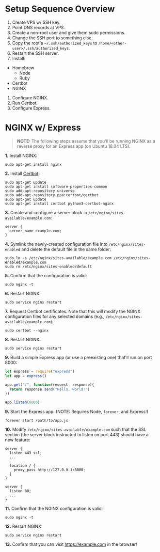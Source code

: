 # Setup Sequence Overview

1. Create VPS w/ SSH key.
1. Point DNS records at VPS.
1. Create a non-root user and give them sudo permissions.
1. Change the SSH port to something else.
1. Copy the root's `~/.ssh/authorized_keys` to `/home/<other-user>/.ssh/authorized_keys`.
1. Restart the SSH server.
1. Install:
  - Homebrew
    - Node
    - Ruby
  - Certbot
  - NGINX
1. Configure NGINX.
1. Run Certbot.
1. Configure Express.

# NGINX w/ Express

> **NOTE:** The following steps assume that you'll be running NGINX as a reverse proxy for an Express app (on Ubuntu 18.04 LTS).

**1.** Install NGINX:

```
sudo apt-get install nginx
```

**2.** Install [Certbot](https://certbot.eff.org/):

```
sudo apt-get update
sudo apt-get install software-properties-common
sudo add-apt-repository universe
sudo add-apt-repository ppa:certbot/certbot
sudo apt-get update
sudo apt-get install certbot python3-certbot-nginx
```

**3.** Create and configure a server block in `/etc/nginx/sites-available/example.com`:

```
server {
  server_name example.com;
}
```

**4.** Symlink the newly-created configuration file into `/etc/nginx/sites-enabled` and delete the default file in the same folder:

```
sudo ln -s /etc/nginx/sites-available/example.com /etc/nginx/sites-enabled/example.com
sudo rm /etc/nginx/sites-enabled/default
```

**5.** Confirm that the configuration is valid:

```
sudo nginx -t
```

**6.** Restart NGINX:

```
sudo service nginx restart
```

**7.** Request Certbot certificates. Note that this will modify the NGINX configuration files for any selected domains (e.g., `/etc/nginx/sites-available/example.com`).

```
sudo certbot --nginx
```

**8.** Restart NGINX:

```
sudo service nginx restart
```

**9.** Build a simple Express app (or use a preexisting one) that'll run on port 8000:

```js
let express = require("express")
let app = express()

app.get("/", function(request, response){
  return response.send("Hello, world!")
})

app.listen(8000)
```

**9.** Start the Express app. (NOTE: Requires Node, `forever`, and Express!)

```
forever start /path/to/app.js
```

**10.** Modify `/etc/nginx/sites-available/example.com` such that the SSL section (the server block instructed to listen on port 443) should have a new feature:

```
server {
  listen 443 ssl;
  ...

  location / {
    proxy_pass http://127.0.0.1:8000;
  }
}

server {
  listen 80;
  ...
}
```

**11.** Confirm that the NGINX configuration is valid:

```
sudo nginx -t
```

**12.** Restart NGINX:

```
sudo service nginx restart
```

**13.** Confirm that you can visit https://example.com in the browser!
